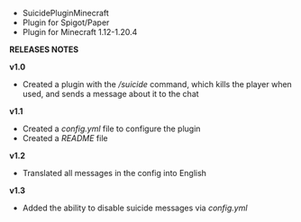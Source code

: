 - SuicidePluginMinecraft
- Plugin for Spigot/Paper
- Plugin for Minecraft 1.12-1.20.4

**RELEASES NOTES**

**v1.0**
- Сreated a plugin with the */suicide* command, which kills the player when used, and sends a message about it to the chat

**v1.1**
- Сreated a *config.yml* file to configure the plugin
- Сreated a *README* file

**v1.2**
- Translated all messages in the config into English

**v1.3**
- Added the ability to disable suicide messages via *config.yml* 